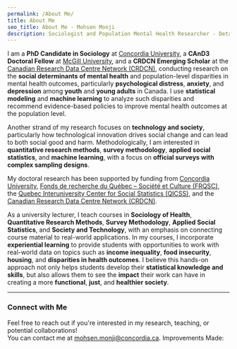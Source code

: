```yaml
---
permalink: /About Me/
title: About Me
seo_title: About Me - Mohsen Monji
description: Sociologist and Population Mental Health Researcher - Detailed Bio
---
```


I am a **PhD Candidate in Sociology** at [Concordia University](https://www.concordia.ca/artsci/sociology-anthropology.html), a **CAnD3 Doctoral Fellow** at [McGill University](https://www.mcgill.ca/cand3/our-people/fellows-2024-25), and a **CRDCN Emerging Scholar** at the [Canadian Research Data Centre Network (CRDCN)](https://crdcn.ca), conducting research on the **social determinants of mental health** and population-level disparities in mental health outcomes, particularly **psychological distress**, **anxiety**, and **depression** among **youth** and **young adults** in Canada. I use **statistical modeling** and **machine learning** to analyze such disparities and recommend evidence-based policies to improve mental health outcomes at the population level.

Another strand of my research focuses on **technology and society**, particularly how technological innovation drives social change and can lead to both social good and harm. Methodologically, I am interested in **quantitative research methods**, **survey methodology**, **applied social statistics**, and **machine learning**, with a focus on **official surveys with complex sampling designs**.

My doctoral research has been supported by funding from [Concordia University](https://www.concordia.ca/artsci/sociology-anthropology.html), [Fonds de recherche du Québec – Société et Culture (FRQSC)](https://www.frq.gouv.qc.ca), the [Quebec Interuniversity Center for Social Statistics (QICSS)](https://www.ciqss.org), and the [Canadian Research Data Centre Network (CRDCN)](https://crdcn.ca).  

As a university lecturer, I teach courses in **Sociology of Health**, **Quantitative Research Methods**, **Survey Methodology**, **Applied Social Statistics**, and **Society and Technology**, with an emphasis on connecting course material to real-world applications. In my courses, I incorporate **experiential learning** to provide students with opportunities to work with real-world data on topics such as **income inequality**, **food insecurity**, **housing**, and **disparities in health outcomes**. I believe this hands-on approach not only helps students develop their **statistical knowledge and skills**, but also allows them to see the **impact** their work can have in creating a more **functional**, **just**, and **healthier society**.

---

### Connect with Me  

Feel free to reach out if you're interested in my research, teaching, or potential collaborations!  
You can contact me at [mohsen.monji@concordia.ca](mailto:mohsen.monji@concordia.ca).
Improvements Made:
